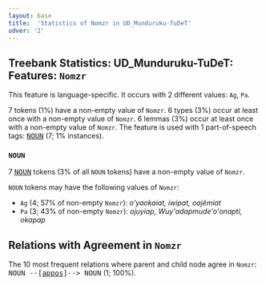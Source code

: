 ```yaml
---
layout: base
title:  'Statistics of Nomzr in UD_Munduruku-TuDeT'
udver: '2'
---
```


## Treebank Statistics: UD_Munduruku-TuDeT: Features: `Nomzr`

This feature is language-specific.
It occurs with 2 different values: `Ag`, `Pa`.

7 tokens (1%) have a non-empty value of `Nomzr`.
6 types (3%) occur at least once with a non-empty value of `Nomzr`.
6 lemmas (3%) occur at least once with a non-empty value of `Nomzr`.
The feature is used with 1 part-of-speech tags: <tt><a href="myu_tudet-pos-NOUN.html">NOUN</a></tt> (7; 1% instances).

### `NOUN`

7 <tt><a href="myu_tudet-pos-NOUN.html">NOUN</a></tt> tokens (3% of all `NOUN` tokens) have a non-empty value of `Nomzr`.

`NOUN` tokens may have the following values of `Nomzr`:

* `Ag` (4; 57% of non-empty `Nomzr`): <em>o'yaokaiat, iwipat, oajẽmiat</em>
* `Pa` (3; 43% of non-empty `Nomzr`): <em>ojuyiap, Wuy'adapmude'o'onapti, okapap</em>

## Relations with Agreement in `Nomzr`

The 10 most frequent relations where parent and child node agree in `Nomzr`:
<tt>NOUN --[<tt><a href="myu_tudet-dep-appos.html">appos</a></tt>]--> NOUN</tt> (1; 100%).

